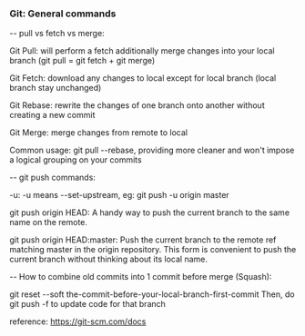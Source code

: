 ### Git: General commands 

-- pull vs fetch vs merge:

Git Pull: will perform a fetch additionally merge changes into your local branch
(git pull = git fetch + git merge)

Git Fetch: download any changes to local except for local branch (local branch stay unchanged)

Git Rebase: rewrite the changes of one branch onto another without creating a new commit

Git Merge: merge changes from remote to local

Common usage: git pull --rebase, providing more cleaner and won't impose a logical grouping on your commits


-- git push commands:

-u: -u means --set-upstream, eg: git push -u origin master

git push origin HEAD: A handy way to push the current branch to the same name on the remote.

git push origin HEAD:master: Push the current branch to the remote ref matching master in the origin repository. This form is convenient to push the current branch without thinking about its local name.


-- How to combine old commits into 1 commit before merge (Squash):

git reset --soft the-commit-before-your-local-branch-first-commit
Then, do git push -f to update code for that branch


reference: https://git-scm.com/docs

